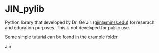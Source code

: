 # JIN_pylib
Python library that developed by Dr. Ge Jin (gjin@mines.edu) for reserach and education purposes.
This is not developed for public use. 

Some simple tuturial can be found in the example folder. 

Jin
